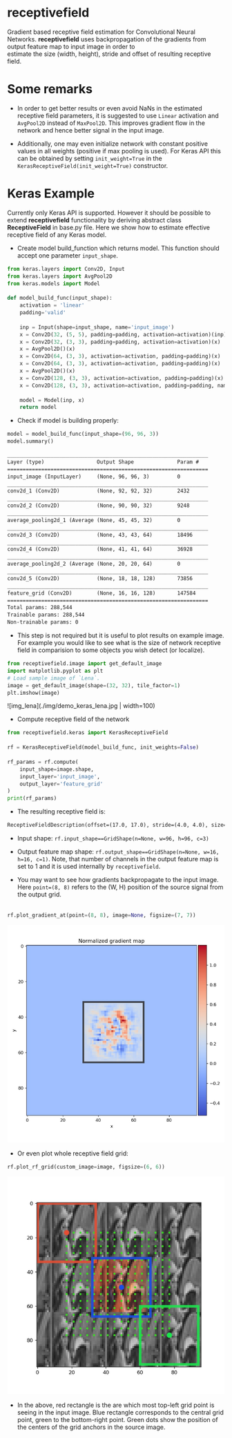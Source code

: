 # receptivefield

Gradient based receptive field estimation for Convolutional 
Neural Networks. **receptivefield** uses backpropagation of 
the gradients from output feature map to input image in order to  
estimate the size (width, height), stride and offset of resulting
receptive field. 

# Some remarks

* In order to get better results or even avoid NaNs in the 
estimated receptive field parameters, it is suggested to 
use `Linear` activation and `AvgPool2D` instead of `MaxPool2D`.
This improves gradient flow in the network and hence better signal
in the input image. 

* Additionally, one may even initialize network with constant 
positive values in all weights (positive if max pooling is used).
For Keras API this can be obtained by setting `init_weight=True` 
in the `KerasReceptiveField(init_weight=True)` constructor.

# Keras Example

Currently only Keras API is supported. However it should be
possible to extend **receptivefield** functionality by deriving
abstract class **ReceptiveField** in base.py file. Here we show
how to estimate effective receptive field of any Keras model.

* Create model build_function which returns model. This function
should accept one parameter `input_shape`.

```python
from keras.layers import Conv2D, Input
from keras.layers import AvgPool2D
from keras.models import Model

def model_build_func(input_shape):
    activation = 'linear'
    padding='valid'
    
    inp = Input(shape=input_shape, name='input_image')
    x = Conv2D(32, (5, 5), padding=padding, activation=activation)(inp)
    x = Conv2D(32, (3, 3), padding=padding, activation=activation)(x)
    x = AvgPool2D()(x)
    x = Conv2D(64, (3, 3), activation=activation, padding=padding)(x)
    x = Conv2D(64, (3, 3), activation=activation, padding=padding)(x)
    x = AvgPool2D()(x)
    x = Conv2D(128, (3, 3), activation=activation, padding=padding)(x)
    x = Conv2D(128, (3, 3), activation=activation, padding=padding, name='feature_grid')(x)

    model = Model(inp, x)
    return model
```

* Check if model is building properly:
```python
model = model_build_func(input_shape=(96, 96, 3))
model.summary()
```

```txt
_________________________________________________________________
Layer (type)                 Output Shape              Param #   
=================================================================
input_image (InputLayer)     (None, 96, 96, 3)         0         
_________________________________________________________________
conv2d_1 (Conv2D)            (None, 92, 92, 32)        2432      
_________________________________________________________________
conv2d_2 (Conv2D)            (None, 90, 90, 32)        9248      
_________________________________________________________________
average_pooling2d_1 (Average (None, 45, 45, 32)        0         
_________________________________________________________________
conv2d_3 (Conv2D)            (None, 43, 43, 64)        18496     
_________________________________________________________________
conv2d_4 (Conv2D)            (None, 41, 41, 64)        36928     
_________________________________________________________________
average_pooling2d_2 (Average (None, 20, 20, 64)        0         
_________________________________________________________________
conv2d_5 (Conv2D)            (None, 18, 18, 128)       73856     
_________________________________________________________________
feature_grid (Conv2D)        (None, 16, 16, 128)       147584    
=================================================================
Total params: 288,544
Trainable params: 288,544
Non-trainable params: 0
```

* This step is not required but it is useful to plot results on
example image. For example you would like to see what is the size
of network receptive field in comparision to some objects you
wish detect (or localize).

```python
from receptivefield.image import get_default_image
import matplotlib.pyplot as plt
# Load sample image of `Lena`.
image = get_default_image(shape=(32, 32), tile_factor=1)
plt.imshow(image)
```

![img_lena](./img/demo_keras_lena.jpg | width=100)

* Compute receptive field of the network

```python
from receptivefield.keras import KerasReceptiveField

rf = KerasReceptiveField(model_build_func, init_weights=False)

rf_params = rf.compute(
    input_shape=image.shape, 
    input_layer='input_image', 
    output_layer='feature_grid'
)
print(rf_params)

```

* The resulting receptive field is:

```txt
ReceptiveFieldDescription(offset=(17.0, 17.0), stride=(4.0, 4.0), size=Size(w=34, h=34))
```

* Input shape: `rf.input_shape==GridShape(n=None, w=96, h=96, c=3)`
* Output feature map shape: `rf.output_shape==GridShape(n=None, w=16, h=16, c=1)`.
 Note, that number of channels in the output feature map is set to 1 and it is
 used internally by `receptivefield`.
 
* You may want to see how gradients backpropagate to the input image. Here
`point=(8, 8)` refers to the (W, H) position of the source signal
from the output grid.

```python

rf.plot_gradient_at(point=(8, 8), image=None, figsize=(7, 7))
```

![img_response](./img/demo_keras_response.jpg)

* Or even plot whole receptive field grid:

```python
rf.plot_rf_grid(custom_image=image, figsize=(6, 6))
```

![img_grid](./img/demo_keras_rf_debug.jpg)

* In the above, red rectangle is the are which most top-left
grid point is seeing in the input image. Blue rectangle corresponds
to the central grid point, green to the bottom-right point. Green dots
show the position of the centers of the grid anchors in the source
image. 
